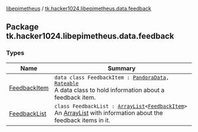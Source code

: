 [libepimetheus](../index.md) / [tk.hacker1024.libepimetheus.data.feedback](./index.md)

## Package tk.hacker1024.libepimetheus.data.feedback

### Types

| Name | Summary |
|---|---|
| [FeedbackItem](-feedback-item/index.md) | `data class FeedbackItem : `[`PandoraData`](../tk.hacker1024.libepimetheus.data/-pandora-data/index.md)`, `[`Rateable`](../tk.hacker1024.libepimetheus.data/-rateable/index.md)<br>A data class to hold information about a feedback item. |
| [FeedbackList](-feedback-list/index.md) | `class FeedbackList : `[`ArrayList`](https://developer.android.com/reference/java/util/ArrayList.html)`<`[`FeedbackItem`](-feedback-item/index.md)`>`<br>An [ArrayList](https://developer.android.com/reference/java/util/ArrayList.html) with information about the feedback items in it. |
